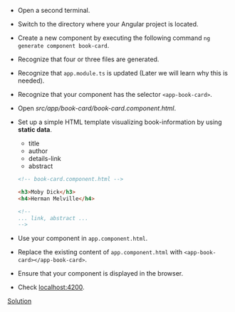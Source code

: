 - Open a second terminal.
- Switch to the directory where your Angular project is located.
- Create a new component by executing the following command `ng generate component book-card`.
- Recognize that four or three files are generated.
- Recognize that `app.module.ts` is updated (Later we will learn why this is needed).
- Recognize that your component has the selector `<app-book-card>`.

- Open _src/app/book-card/book-card.component.html_.
- Set up a simple HTML template visualizing book-information by using **static data**.
    - title
    - author
    - details-link
    - abstract

  ```html
  <!-- book-card.component.html -->
  
  <h3>Moby Dick</h3>
  <h4>Herman Melville</h4>  

  <!--
  ... link, abstract ...
  -->
  ```

- Use your component in `app.component.html`.
- Replace the existing content of `app.component.html` with `<app-book-card></app-book-card>`.
- Ensure that your component is displayed in the browser.
- Check [localhost:4200](http://localhost:4200).


[Solution](https://stackblitz.com/github/workshops-de/angular-workshop/tree/solve--your-1st-component)
